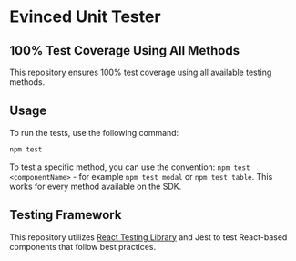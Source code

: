 # Evinced Unit Tester

## 100% Test Coverage Using All Methods

This repository ensures 100% test coverage using all available testing methods.

## Usage

To run the tests, use the following command:

```sh
npm test
```

To test a specific method, you can use the convention: `npm test <componentName>` - for example `npm test modal` or `npm test table`. This works for every method available on the SDK.

## Testing Framework

This repository utilizes [React Testing Library](https://testing-library.com/docs/react-testing-library/intro/) and Jest to test React-based components that follow best practices.
